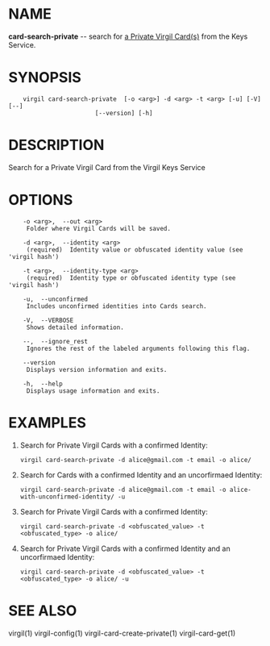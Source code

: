NAME
====

**card-search-private** -- search for [a Private Virgil Card(s)](https://github.com/VirgilSecurity/virgil/wiki/Virgil-Glossary#private-virgil-card) from the Keys Service.

SYNOPSIS
========

        virgil card-search-private  [-o <arg>] -d <arg> -t <arg> [-u] [-V] [--]
                            [--version] [-h]

DESCRIPTION
===========

Search for a Private Virgil Card from the Virgil Keys Service

OPTIONS
=======

        -o <arg>,  --out <arg>
         Folder where Virgil Cards will be saved.

        -d <arg>,  --identity <arg>
         (required)  Identity value or obfuscated identity value (see 'virgil hash')

        -t <arg>,  --identity-type <arg>
         (required)  Identity type or obfuscated identity type (see 'virgil hash')

        -u,  --unconfirmed
         Includes unconfirmed identities into Cards search.

        -V,  --VERBOSE
         Shows detailed information.

        --,  --ignore_rest
         Ignores the rest of the labeled arguments following this flag.

        --version
         Displays version information and exits.

        -h,  --help
         Displays usage information and exits.

EXAMPLES
========

1.  Search for Private Virgil Cards with a confirmed Identity:

        virgil card-search-private -d alice@gmail.com -t email -o alice/

2.  Search for Cards with a confirmed Identity and an uncorfirmaed Identity:

        virgil card-search-private -d alice@gmail.com -t email -o alice-with-unconfirmed-identity/ -u

3.  Search for Private Virgil Cards with a confirmed Identity:

        virgil card-search-private -d <obfuscated_value> -t <obfuscated_type> -o alice/

4.  Search for Private Virgil Cards with a confirmed Identity and an uncorfirmaed Identity:

        virgil card-search-private -d <obfuscated_value> -t <obfuscated_type> -o alice/ -u

SEE ALSO
========

virgil(1)
virgil-config(1)
virgil-card-create-private(1)
virgil-card-get(1)
